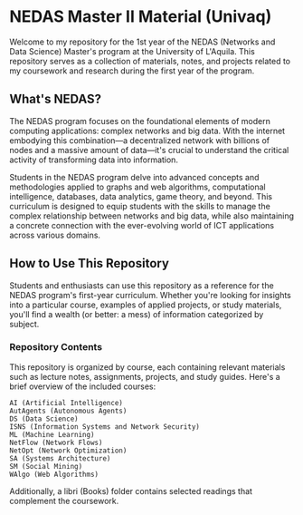 # NEDAS Master II Material (Univaq)

Welcome to my repository for the 1st year of the NEDAS (Networks and Data Science) Master's program at the University of L'Aquila. This repository serves as a collection of materials, notes, and projects related to my coursework and research during the first year of the program.

## What's NEDAS? 
The NEDAS program focuses on the foundational elements of modern computing applications: complex networks and big data. With the internet embodying this combination—a decentralized network with billions of nodes and a massive amount of data—it's crucial to understand the critical activity of transforming data into information.

Students in the NEDAS program delve into advanced concepts and methodologies applied to graphs and web algorithms, computational intelligence, databases, data analytics, game theory, and beyond. This curriculum is designed to equip students with the skills to manage the complex relationship between networks and big data, while also maintaining a concrete connection with the ever-evolving world of ICT applications across various domains.

## How to Use This Repository
Students and enthusiasts can use this repository as a reference for the NEDAS program's first-year curriculum. Whether you're looking for insights into a particular course, examples of applied projects, or study materials, you'll find a wealth (or better: a mess) of information categorized by subject.

### Repository Contents

This repository is organized by course, each containing relevant materials such as lecture notes, assignments, projects, and study guides. Here's a brief overview of the included courses:

    AI (Artificial Intelligence)
    AutAgents (Autonomous Agents)
    DS (Data Science)
    ISNS (Information Systems and Network Security)
    ML (Machine Learning)
    NetFlow (Network Flows)
    NetOpt (Network Optimization)
    SA (Systems Architecture)
    SM (Social Mining)
    WAlgo (Web Algorithms)

Additionally, a libri (Books) folder contains selected readings that complement the coursework.

